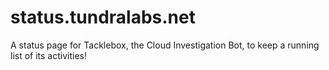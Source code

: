 # status.tundralabs.net

A status page for Tacklebox, the Cloud Investigation Bot, to keep a running list of its activities!
